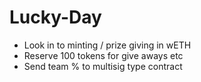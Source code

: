 # Lucky-Day

- Look in to minting / prize giving in wETH
- Reserve 100 tokens for give aways etc
- Send team % to multisig type contract